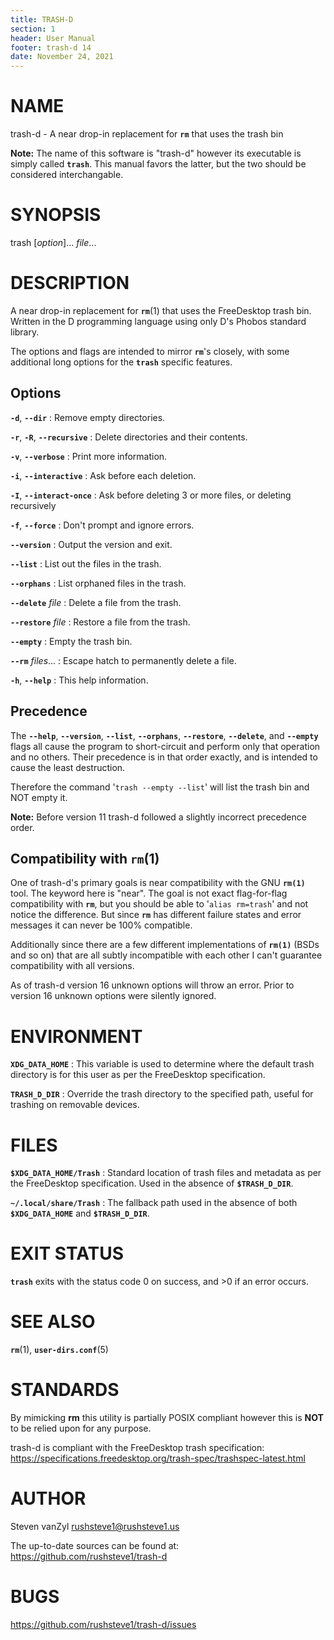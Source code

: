 ```yaml
---
title: TRASH-D
section: 1
header: User Manual
footer: trash-d 14
date: November 24, 2021
---
```


NAME
====

trash-d - A near drop-in replacement for **`rm`** that uses the trash bin

**Note:** The name of this software is "trash-d" however its executable
is simply called **`trash`**. This manual favors the latter, but the two
should be considered interchangable.

SYNOPSIS
========

trash [_option_]... _file_...

DESCRIPTION
===========

A near drop-in replacement for **`rm`**(1) that uses the FreeDesktop trash bin.
Written in the D programming language using only D's Phobos standard library.

The options and flags are intended to mirror **`rm`**'s closely, with some
additional long options for the **`trash`** specific features.

Options
-------

**`-d`**, **`--dir`**
: Remove empty directories.

**`-r`**, **`-R`**, **`--recursive`**
: Delete directories and their contents.

**`-v`**, **`--verbose`**
: Print more information.

**`-i`**, **`--interactive`**
: Ask before each deletion.

**`-I`**, **`--interact-once`**
: Ask before deleting 3 or more files, or deleting recursively

**`-f`**, **`--force`**
: Don't prompt and ignore errors.

**`--version`**
: Output the version and exit.

**`--list`**
: List out the files in the trash.

**`--orphans`**
: List orphaned files in the trash.

**`--delete`** _file_
: Delete a file from the trash.

**`--restore`** _file_
: Restore a file from the trash.

**`--empty`**
: Empty the trash bin.

**`--rm`** _files_...
: Escape hatch to permanently delete a file.

**`-h`**, **`--help`**
: This help information.

Precedence
----------

The **`--help`**, **`--version`**, **`--list`**, **`--orphans`**,
**`--restore`**, **`--delete`**, and **`--empty`** flags all cause the program
to short-circuit and perform only that operation and no others. Their
precedence is in that order exactly, and is intended to cause the least
destruction.

Therefore the command '`trash --empty --list`' will list the trash bin and NOT
empty it.

**Note:** Before version 11 trash-d followed a slightly incorrect precedence
order.

Compatibility with **`rm`**(1) 
----------------------------

One of trash-d's primary goals is near compatibility with the GNU **`rm(1)`**
tool. The keyword here is "near". The goal is not exact flag-for-flag
compatibility with **`rm`**, but you should be able to '`alias rm=trash`' and
not notice the difference. But since **`rm`** has different failure states and
error messages it can never be 100% compatible.

Additionally since there are a few different implementations of **`rm(1)`**
(BSDs and so on) that are all subtly incompatible with each other I can't
guarantee compatibility with all versions.

As of trash-d version 16 unknown options will throw an error. Prior to
version 16 unknown options were silently ignored.

ENVIRONMENT
===========

**`XDG_DATA_HOME`**
: This variable is used to determine where the default trash directory is for
  this user as per the FreeDesktop specification.

**`TRASH_D_DIR`**
: Override the trash directory to the specified path, useful for trashing on
  removable devices.

FILES
=====

**`$XDG_DATA_HOME/Trash`**
: Standard location of trash files and metadata as per the FreeDesktop
  specification. Used in the absence of **`$TRASH_D_DIR`**.

**`~/.local/share/Trash`**
: The fallback path used in the absence of both **`$XDG_DATA_HOME`** and
  **`$TRASH_D_DIR`**.

EXIT STATUS
===========

**`trash`** exits with the status code 0 on success, and >0 if an error occurs.

SEE ALSO
========

**`rm`**(1), **`user-dirs.conf`**(5)

STANDARDS
=========

By mimicking **rm** this utility is partially POSIX compliant however this is
**NOT** to be relied upon for any purpose.

trash-d is compliant with the FreeDesktop trash specification:
https://specifications.freedesktop.org/trash-spec/trashspec-latest.html

AUTHOR
======

Steven vanZyl <rushsteve1@rushsteve1.us>

The up-to-date sources can be found at: https://github.com/rushsteve1/trash-d

BUGS
====

https://github.com/rushsteve1/trash-d/issues
